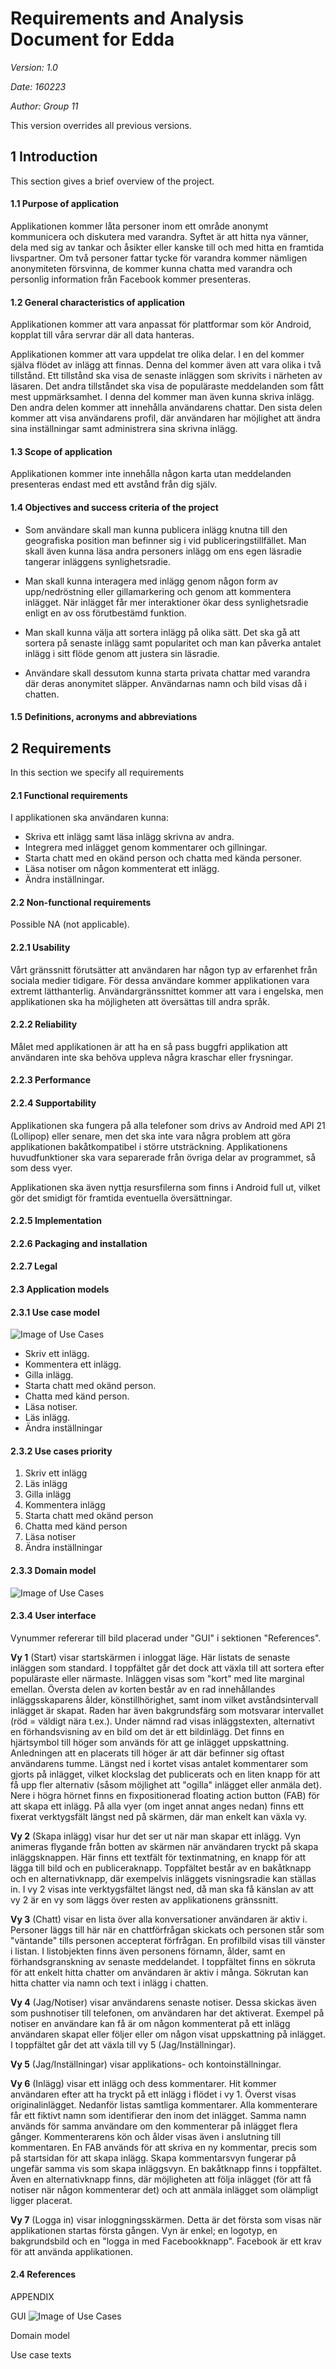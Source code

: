 # Requirements and Analysis Document for Edda

*Version: 1.0*

*Date: 160223*

*Author: Group 11*

This version overrides all previous versions.

## 1 Introduction

This section gives a brief overview of the project.

#### 1.1 Purpose of application

Applikationen kommer låta personer inom ett område anonymt kommunicera och diskutera med varandra. Syftet är att hitta nya vänner, dela med sig av tankar och åsikter eller kanske till och med hitta en framtida livspartner. Om två personer fattar tycke för varandra kommer nämligen anonymiteten
försvinna, de kommer kunna chatta med varandra och personlig information från Facebook kommer presenteras.

#### 1.2 General characteristics of application

Applikationen kommer att vara anpassat för plattformar som kör Android, kopplat till våra servrar där all data hanteras.

Applikationen kommer att vara uppdelat tre olika delar. I en del kommer själva flödet av inlägg att finnas. Denna del kommer även att vara olika i två tillstånd. Ett tillstånd ska visa de senaste inläggen som skrivits i närheten av läsaren. Det andra tillståndet ska visa de populäraste meddelanden som fått mest uppmärksamhet. I denna del kommer man även kunna skriva inlägg.
Den andra delen kommer att innehålla användarens chattar.
Den sista delen kommer att visa användarens profil, där användaren har möjlighet att ändra sina inställningar samt administrera sina skrivna inlägg.


#### 1.3 Scope of application

Applikationen kommer inte innehålla någon karta utan meddelanden presenteras endast med ett avstånd från dig själv.

#### 1.4 Objectives and success criteria of the project 

  * Som användare skall man kunna publicera inlägg knutna till den geografiska position man befinner sig i vid publiceringstillfället. Man skall även kunna läsa andra personers inlägg om ens egen läsradie tangerar inläggens synlighetsradie.

  * Man skall kunna interagera med inlägg genom någon form av upp/nedröstning eller gillamarkering och genom att kommentera inlägget. När inlägget får mer interaktioner ökar dess synlighetsradie enligt en av oss förutbestämd funktion.

  * Man skall kunna välja att sortera inlägg på olika sätt. Det ska gå att sortera på senaste inlägg samt popularitet och man kan påverka antalet inlägg i sitt flöde genom att justera sin läsradie.

  * Användare skall dessutom kunna starta privata chattar med varandra där deras anonymitet släpper. Användarnas namn och bild visas då i chatten.

#### 1.5 Definitions, acronyms and abbreviations

## 2 Requirements

In this section we specify all requirements

#### 2.1 Functional requirements
I applikationen ska användaren kunna:
* Skriva ett inlägg samt läsa inlägg skrivna av andra.
* Integrera med inlägget genom kommentarer och gillningar.
* Starta chatt med en okänd person och chatta med kända personer.
* Läsa notiser om någon kommenterat ett inlägg.
* Ändra inställningar.

#### 2.2 Non-functional requirements
Possible NA (not applicable).

#### 2.2.1 Usability
Vårt gränssnitt förutsätter att användaren har någon typ av erfarenhet från sociala medier tidigare. För dessa användare kommer applikationen vara extremt lätthanterlig.
Användargränssnittet kommer att vara i engelska, men applikationen ska ha möjligheten att översättas till andra språk.

#### 2.2.2 Reliability 
Målet med applikationen är att ha en så pass buggfri applikation att användaren inte ska behöva uppleva några kraschar eller frysningar.

#### 2.2.3 Performance

#### 2.2.4 Supportability
Applikationen ska fungera på alla telefoner som drivs av Android  med API 21 (Lollipop) eller senare, men det ska inte vara några problem att göra applikationen bakåtkompatibel i större utsträckning. Applikationens huvudfunktioner ska vara separerade från övriga delar av programmet, så som dess vyer.

Applikationen ska även nyttja resursfilerna som finns i Android full ut, vilket gör det smidigt för framtida eventuella översättningar.

#### 2.2.5 Implementation 

#### 2.2.6 Packaging and installation

#### 2.2.7 Legal 

#### 2.3 Application models

#### 2.3.1 Use case model 

![Image of Use Cases](https://raw.githubusercontent.com/ericwenn/local-feud/master/usecases/use-case.jpg)

* Skriv ett inlägg.
* Kommentera ett inlägg.
* Gilla inlägg.
* Starta chatt med okänd person.
* Chatta med känd person.
* Läsa notiser.
* Läs inlägg.
* Ändra inställningar


#### 2.3.2 Use cases priority

1. Skriv ett inlägg
2. Läs inlägg
3. Gilla inlägg
4. Kommentera inlägg
5. Starta chatt med okänd person
6. Chatta med känd person
7. Läsa notiser
8. Ändra inställningar

#### 2.3.3 Domain model

![Image of Use Cases](https://raw.githubusercontent.com/ericwenn/local-feud/master/domainmodel/domainmodel.jpg)

#### 2.3.4 User interface 

Vynummer refererar till bild placerad under "GUI" i sektionen "References".

**Vy 1** (Start) visar startskärmen i inloggat läge. Här listats de senaste inläggen som standard. I toppfältet går det dock att växla till att sortera efter populäraste eller närmaste. Inläggen visas som "kort" med lite marginal emellan. Översta delen av korten består av en rad innehållandes inläggsskaparens ålder, könstillhörighet, samt inom vilket avståndsintervall inlägget är skapat. Raden har även bakgrundsfärg som motsvarar intervallet (röd = väldigt nära t.ex.). Under nämnd rad visas inläggstexten, alternativt en förhandsvisning av en bild om det är ett bildinlägg. Det finns en hjärtsymbol till höger som används för att ge inlägget uppskattning. Anledningen att en placerats till höger är att där befinner sig oftast användarens tumme. Längst ned i kortet visas antalet kommentarer som gjorts på inlägget, vilket klockslag det publicerats och en liten knapp för att få upp fler alternativ (såsom möjlighet att "ogilla" inlägget eller anmäla det). Nere i högra hörnet finns en fixpositionerad floating action button (FAB) för att skapa ett inlägg. På alla vyer (om inget annat anges nedan) finns ett fixerat verktygsfält längst ned på skärmen, där man enkelt kan växla vy.

**Vy 2** (Skapa inlägg) visar hur det ser ut när man skapar ett inlägg. Vyn animeras flygande från botten av skärmen när användaren tryckt på skapa inläggsknappen. Här finns ett textfält för textinmatning, en knapp för att lägga till bild och en publiceraknapp. Toppfältet består av en bakåtknapp och en alternativknapp, där exempelvis inläggets visningsradie kan ställas in. I vy 2 visas inte verktygsfältet längst ned, då man ska få känslan av att vy 2 är en vy som läggs över resten av applikationens gränssnitt.

**Vy 3** (Chatt) visar en lista över alla konversationer användaren är aktiv i. Personer läggs till här när en chattförfrågan skickats och personen står som "väntande" tills personen accepterat förfrågan. En profilbild visas till vänster i listan. I listobjekten finns även personens förnamn, ålder, samt en förhandsgranskning av senaste meddelandet. I toppfältet finns en sökruta för att enkelt hitta chatter om användaren är aktiv i många. Sökrutan kan hitta chatter via namn och text i inlägg i chatten.

**Vy 4** (Jag/Notiser) visar användarens senaste notiser. Dessa skickas även som pushnotiser till telefonen, om användaren har det aktiverat. Exempel på notiser en användare kan få är om någon kommenterat på ett inlägg användaren skapat eller följer eller om någon visat uppskattning på inlägget. I toppfältet går det att växla till vy 5 (Jag/Inställningar).

**Vy 5** (Jag/Inställningar) visar applikations- och kontoinställningar.

**Vy 6** (Inlägg) visar ett inlägg och dess kommentarer. Hit kommer användaren efter att ha tryckt på ett inlägg i flödet i vy 1. Överst visas originalinlägget. Nedanför listas samtliga kommentarer. Alla kommenterare får ett fiktivt namn som identifierar den inom det inlägget. Samma namn används för samma användare om den kommenterar på inlägget flera gånger. Kommenterarens kön och ålder visas även i anslutning till kommentaren. En FAB används för att skriva en ny kommentar, precis som på startsidan för att skapa inlägg. Skapa kommentarsvyn fungerar på ungefär samma vis som skapa inläggsvyn. En bakåtknapp finns i toppfältet. Även en alternativknapp finns, där möjligheten att följa inlägget (för att få notiser när någon kommenterar det) och att anmäla inlägget som olämpligt ligger placerat.

**Vy 7** (Logga in) visar inloggningsskärmen. Detta är det första som visas när applikationen startas första gången. Vyn är enkel; en logotyp, en bakgrundsbild och en "logga in med Facebookknapp". Facebook är ett krav för att använda applikationen.

#### 2.4 References

  APPENDIX 

  GUI
![Image of Use Cases](https://raw.githubusercontent.com/ericwenn/local-feud/master/documents/vyer.jpg)

  Domain model

  Use case texts
